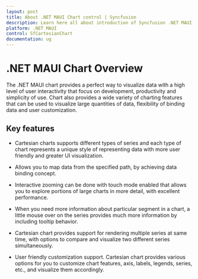 ```yaml
---
layout: post
title: About .NET MAUI Chart control | Syncfusion
description: Learn here all about introduction of Syncfusion .NET MAUI Chart (SfCartesianChart) control with key features and more.
platform: .NET MAUI
control: SfCartesianChart
documentation: ug
---
```


# .NET MAUI Chart Overview

The .NET MAUI chart provides a perfect way to visualize data with a high level of user interactivity that focus on development, productivity and simplicity of use. Chart also provides a wide variety of charting features that can be used to visualize large quantities of data, flexibility of binding data and user customization. 

## Key features

* Cartesian charts supports different types of series and each type of chart represents a unique style of representing data with more user friendly and greater UI visualization.

* Allows you to map data from the specified path, by achieving data binding concept.

* Interactive zooming can be done with touch mode enabled that allows you to explore portions of large charts in more detail, with excellent performance.

* When you need more information about particular segment in a chart, a little mouse over on the series provides much more information by including tooltip behavior.

* Cartesian chart provides support for rendering multiple series at same time, with options to compare and visualize two different series simultaneously.

* User friendly customization support. Cartesian chart provides various options for you to customize chart features, axis, labels, legends, series, etc., and visualize them accordingly.
